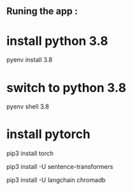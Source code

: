 ## Runing the app :

# install python 3.8

pyenv install 3.8

# switch to python 3.8

pyenv shell 3.8

# install pytorch
pip3 install torch 

pip3 install -U sentence-transformers

pip3 install -U langchain chromadb
